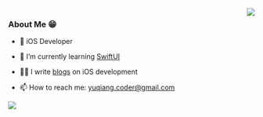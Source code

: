 <img align="right" src="https://github-readme-stats.vercel.app/api/top-langs/?username=YQqiang&hide=CSS,shell" />

### About Me 😁

* 📱 iOS Developer

* 🌱 I’m currently learning [SwiftUI](https://developer.apple.com/xcode/swiftui/)

* ✍🏻 I write [blogs](http://yuqiangcoder.com/) on iOS development

* 📫 How to reach me: yuqiang.coder@gmail.com

<img src="https://github-readme-stats.vercel.app/api?username=YQqiang&show_icons=true&icon_color=007aff&text_color=333&bg_color=fff&hide_title=true" />

